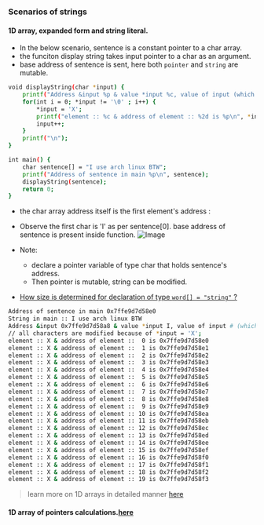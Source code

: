 ### Scenarios of strings 

#### 1D array, expanded form and string literal.

- In the below scenario, sentence is a constant pointer to a char array.
- the funciton display string takes input pointer to a char as an argument.
- base address of sentence is sent, here both `pointer` and `string` are mutable.
```bash
void displayString(char *input) {
    printf("Address &input %p & value *input %c, value of input (which holds char array's address) %p\n", &input, *input, input);
    for(int i = 0; *input != '\0' ; i++) {
        *input = 'X';
        printf("element :: %c & address of element :: %2d is %p\n", *input, i, input);
        input++;
    }
    printf("\n");
}

int main() {
    char sentence[] = "I use arch linux BTW";
    printf("Address of sentence in main %p\n", sentence);
    displayString(sentence);
    return 0;
}
```
- the char array address itself is the first element's address :
- Observe the first char is 'I' as per sentence[0]. base address of sentence is present inside function.
![Image](https://github.com/user-attachments/assets/57636f13-8148-443e-a627-d8645d8af462)

- Note:
   - declare a pointer variable of type char that holds sentence's address.
   - Then pointer is mutable, string can be modified.
- [How size is determined for declaration of type `word[] = "string"` ?](https://github.com/M0hanrajp/c-programming/blob/master/programming_concepts/strings/notes.md#how-size-is-determined-for-declaration-of-type-word--string-)
```bash
Address of sentence in main 0x7ffe9d7d58e0
String in main :: I use arch linux BTW
Address &input 0x7ffe9d7d58a8 & value *input I, value of input # (which holds char array's address) 0x7ffe9d7d58e0
// all characters are modified because of *input = 'X';
element :: X & address of element ::  0 is 0x7ffe9d7d58e0
element :: X & address of element ::  1 is 0x7ffe9d7d58e1
element :: X & address of element ::  2 is 0x7ffe9d7d58e2
element :: X & address of element ::  3 is 0x7ffe9d7d58e3
element :: X & address of element ::  4 is 0x7ffe9d7d58e4
element :: X & address of element ::  5 is 0x7ffe9d7d58e5
element :: X & address of element ::  6 is 0x7ffe9d7d58e6
element :: X & address of element ::  7 is 0x7ffe9d7d58e7
element :: X & address of element ::  8 is 0x7ffe9d7d58e8
element :: X & address of element ::  9 is 0x7ffe9d7d58e9
element :: X & address of element :: 10 is 0x7ffe9d7d58ea
element :: X & address of element :: 11 is 0x7ffe9d7d58eb
element :: X & address of element :: 12 is 0x7ffe9d7d58ec
element :: X & address of element :: 13 is 0x7ffe9d7d58ed
element :: X & address of element :: 14 is 0x7ffe9d7d58ee
element :: X & address of element :: 15 is 0x7ffe9d7d58ef
element :: X & address of element :: 16 is 0x7ffe9d7d58f0
element :: X & address of element :: 17 is 0x7ffe9d7d58f1
element :: X & address of element :: 18 is 0x7ffe9d7d58f2
element :: X & address of element :: 19 is 0x7ffe9d7d58f3
```
> learn more on 1D arrays in detailed manner [here](https://github.com/M0hanrajp/c-programming/blob/master/programming_concepts/strings/two_dimensional_strings/output.md)
#### 1D array of pointers calculations.[here](https://github.com/M0hanrajp/c-programming/blob/master/programming_concepts/strings/two_dimensional_strings/output.md#passing-stro-to-functions)
